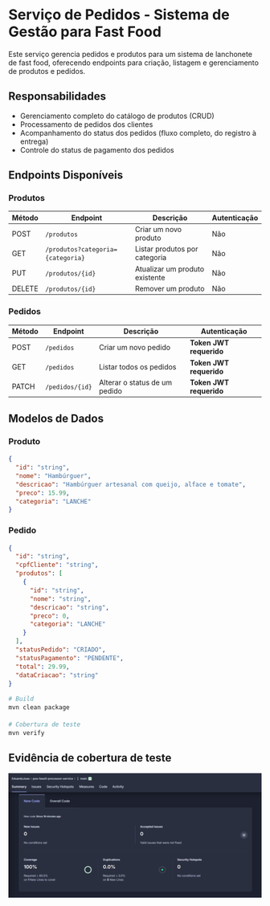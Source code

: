 # Serviço de Pedidos - Sistema de Gestão para Fast Food

Este serviço gerencia pedidos e produtos para um sistema de lanchonete de fast food, oferecendo endpoints para criação, listagem e gerenciamento de produtos e pedidos.

## Responsabilidades

- Gerenciamento completo do catálogo de produtos (CRUD)
- Processamento de pedidos dos clientes
- Acompanhamento do status dos pedidos (fluxo completo, do registro à entrega)
- Controle do status de pagamento dos pedidos

## Endpoints Disponíveis

### Produtos

| Método | Endpoint | Descrição | Autenticação |
|--------|----------|-----------|--------------|
| POST | `/produtos` | Criar um novo produto | Não |
| GET | `/produtos?categoria={categoria}` | Listar produtos por categoria | Não |
| PUT | `/produtos/{id}` | Atualizar um produto existente | Não |
| DELETE | `/produtos/{id}` | Remover um produto | Não |

### Pedidos

| Método | Endpoint | Descrição | Autenticação |
|--------|----------|-----------|--------------|
| POST | `/pedidos` | Criar um novo pedido | **Token JWT requerido** |
| GET | `/pedidos` | Listar todos os pedidos | **Token JWT requerido** |
| PATCH | `/pedidos/{id}` | Alterar o status de um pedido | **Token JWT requerido** |

## Modelos de Dados

### Produto
```json
{
  "id": "string",
  "nome": "Hambúrguer",
  "descricao": "Hambúrguer artesanal com queijo, alface e tomate",
  "preco": 15.99,
  "categoria": "LANCHE"
}
```

### Pedido
```json
{
  "id": "string",
  "cpfCliente": "string",
  "produtos": [
    {
      "id": "string",
      "nome": "string",
      "descricao": "string",
      "preco": 0,
      "categoria": "LANCHE"
    }
  ],
  "statusPedido": "CRIADO",
  "statusPagamento": "PENDENTE",
  "total": 29.99,
  "dataCriacao": "string"
}
```
```bash
# Build
mvn clean package

# Cobertura de teste
mvn verify

```

## Evidência de cobertura de teste
![alt text](image.png)